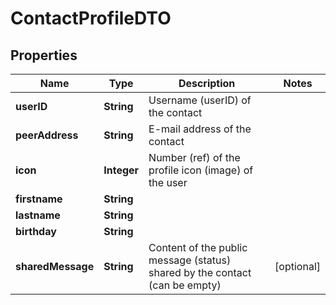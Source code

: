 

# ContactProfileDTO


## Properties

| Name | Type | Description | Notes |
|------------ | ------------- | ------------- | -------------|
|**userID** | **String** | Username (userID) of the contact |  |
|**peerAddress** | **String** | E-mail address of the contact |  |
|**icon** | **Integer** | Number (ref) of the profile icon (image) of the user |  |
|**firstname** | **String** |  |  |
|**lastname** | **String** |  |  |
|**birthday** | **String** |  |  |
|**sharedMessage** | **String** | Content of the public message (status) shared by the contact (can be empty) |  [optional] |



